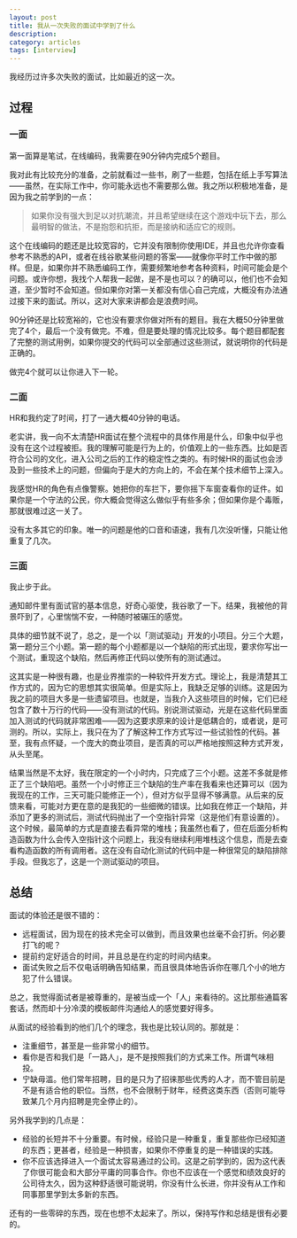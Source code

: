 ```yaml
---
layout: post
title: 我从一次失败的面试中学到了什么
description: 
category: articles
tags: [interview]
---
```

我经历过许多次失败的面试，比如最近的这一次。

## 过程
### 一面
第一面算是笔试，在线编码，我需要在90分钟内完成5个题目。

我对此有比较充分的准备，之前就看过一些书，刷了一些题，包括在纸上手写算法——虽然，在实际工作中，你可能永远也不需要那么做。我之所以积极地准备，是因为我之前学到的一点：

> 如果你没有强大到足以对抗潮流，并且希望继续在这个游戏中玩下去，那么最明智的做法，不是抱怨和抗拒，而是接纳和适应它的规则。

这个在线编码的题还是比较宽容的，它并没有限制你使用IDE，并且也允许你查看参考不熟悉的API，或者在线谷歌某些问题的答案——就像你平时工作中做的那样。但是，如果你并不熟悉编码工作，需要频繁地参考各种资料，时间可能会是个问题。或许你想，我找个人帮我一起做，是不是也可以？的确可以，他们也不会知道，至少暂时不会知道。但如果你对第一关都没有信心自己完成，大概没有办法通过接下来的面试。所以，这对大家来讲都会是浪费时间。

90分钟还是比较宽裕的，它也没有要求你做对所有的题目。我在大概50分钟里做完了4个，最后一个没有做完。不难，但是要处理的情况比较多。每个题目都配套了完整的测试用例，如果你提交的代码可以全部通过这些测试，就说明你的代码是正确的。

做完4个就可以让你进入下一轮。

### 二面
HR和我约定了时间，打了一通大概40分钟的电话。

老实讲，我一向不太清楚HR面试在整个流程中的具体作用是什么，印象中似乎也没有在这个过程被拒。我的理解可能是行为上的，价值观上的一些东西。比如是否符合公司的文化，进入公司之后的工作的稳定性之类的。有时候HR的面试也会涉及到一些技术上的问题，但偏向于是大的方向上的，不会在某个技术细节上深入。

我感觉HR的角色有点像警察。她把你的车拦下，要你摇下车窗查看你的证件。如果你是一个守法的公民，你大概会觉得这么做似乎有些多余；但如果你是个毒贩，那就很难过这一关了。

没有太多其它的印象。唯一的问题是他的口音和语速，我有几次没听懂，只能让他重复了几次。

### 三面
我止步于此。

通知邮件里有面试官的基本信息，好奇心驱使，我谷歌了一下。结果，我被他的背景吓到了，心里惴惴不安，一种随时被碾压的感觉。

具体的细节就不说了，总之，是一个以「测试驱动」开发的小项目。分三个大题，第一题分三个小题。第一题的每个小题都是以一个缺陷的形式出现，要求你写出一个测试，重现这个缺陷，然后再修正代码以使所有的测试通过。

这其实是一种很有趣，也是业界推崇的一种软件开发方式。理论上，我是清楚其工作方式的，因为它的思想其实很简单。但是实际上，我缺乏足够的训练。这是因为我之前的项目大多是一些遗留项目。也就是，当我介入这些项目的时候，它们已经包含了数十万行的代码——没有测试的代码。别说测试驱动，光是在这些代码里面加入测试的代码就非常困难——因为这要求原来的设计是低耦合的，或者说，是可测的。所以，实际上，我只在为了了解这种工作方式写过一些试验性的代码。甚至，我有点怀疑，一个庞大的商业项目，是否真的可以严格地按照这种方式开发，从头至尾。

结果当然是不太好，我在限定的一个小时内，只完成了三个小题。这差不多就是修正了三个缺陷吧。虽然一个小时修正三个缺陷的生产率在我看来也还算可以（因为我现在的工作，三天可能只能修正一个），但对方似乎显得不够满意。从后来的反馈来看，可能对方更在意的是我犯的一些细微的错误。比如我在修正一个缺陷，并添加了更多的测试后，测试代码抛出了一个空指针异常（这是他们有意设置的）。这个时候，最简单的方式是直接去看异常的堆栈；我虽然也看了，但在后面分析构造函数为什么会传入空指针这个问题上，我没有继续利用堆栈这个信息，而是去查看构造函数的所有调用者。这在没有自动化测试的代码中是一种很常见的缺陷排除手段。但我忘了，这是一个测试驱动的项目。

## 总结
面试的体验还是很不错的：
* 远程面试，因为现在的技术完全可以做到，而且效果也丝毫不会打折。何必要打飞的呢？
* 提前约定好适合的时间，并且总是在约定的时间内结束。
* 面试失败之后不仅电话明确告知结果，而且很具体地告诉你在哪几个小的地方犯了什么错误。

总之，我觉得面试者是被尊重的，是被当成一个「人」来看待的。这比那些通篇客套话，然而却十分冷漠的模板邮件沟通给人的感觉要好得多。

从面试的经验看到的他们几个的理念，我也是比较认同的。那就是：
* 注重细节，甚至是一些非常小的细节。
* 看你是否和我们是「一路人」，是不是按照我们的方式来工作。所谓气味相投。
* 宁缺毋滥。他们常年招聘，目的是只为了招徕那些优秀的人才，而不管目前是不是有适合他的职位。当然，也不会限制于财年，经费这类东西（否则可能导致某几个月内招聘是完全停止的）。

另外我学到的几点是：
* 经验的长短并不十分重要。有时候，经验只是一种重复，重复那些你已经知道的东西；更甚者，经验是一种损害，如果你不停重复的是一种错误的实践。
* 你不应该选择进入一个面试太容易通过的公司。这是之前学到的，因为这代表了你很可能会和大部分平庸的同事合作。你也不应该在一个感觉和绩效良好的公司待太久，因为这种舒适很可能说明，你没有什么长进，你并没有从工作和同事那里学到太多新的东西。

还有的一些零碎的东西，现在也想不太起来了。所以，保持写作和总结是很有必要的。
